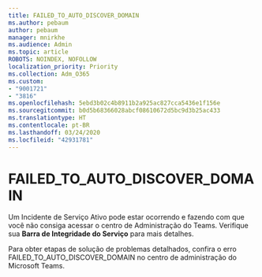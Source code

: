 ```yaml
---
title: FAILED_TO_AUTO_DISCOVER_DOMAIN
ms.author: pebaum
author: pebaum
manager: mnirkhe
ms.audience: Admin
ms.topic: article
ROBOTS: NOINDEX, NOFOLLOW
localization_priority: Priority
ms.collection: Adm_O365
ms.custom:
- "9001721"
- "3816"
ms.openlocfilehash: 5ebd3b02c4b8911b2a925ac827cca5436e1f156e
ms.sourcegitcommit: b0d5b68366028abcf08610672d5bc9d3b25ac433
ms.translationtype: HT
ms.contentlocale: pt-BR
ms.lasthandoff: 03/24/2020
ms.locfileid: "42931781"
---
```

# <a name="failed_to_auto_discover_domain"></a>FAILED_TO_AUTO_DISCOVER_DOMAIN

Um Incidente de Serviço Ativo pode estar ocorrendo e fazendo com que você não consiga acessar o centro de Administração do Teams. Verifique sua **Barra de Integridade do Serviço** para mais detalhes.

Para obter etapas de solução de problemas detalhados, confira o erro FAILED_TO_AUTO_DISCOVER_DOMAIN no centro de administração do Microsoft Teams.
